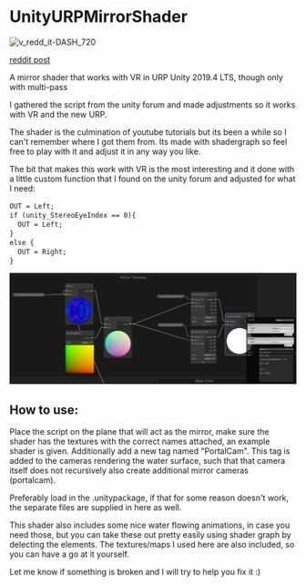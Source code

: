 # UnityURPMirrorShader
![v_redd_it-DASH_720](https://user-images.githubusercontent.com/47422509/116164983-1ee10e80-a6fb-11eb-800c-4708ac504ea2.gif)

[reddit post](https://www.reddit.com/r/Unity3D/comments/gjp2jw/mirror_shader_and_script_for_urp_that_works_for/)

A mirror shader that works with VR in URP Unity 2019.4 LTS, though only with multi-pass

I gathered the script from the unity forum and made adjustments so it works with VR and the new URP.

The shader is the culmination of youtube tutorials but its been a while so I can't remember where I got them from. Its made with shadergraph so feel free to play with it and adjust it in any way you like.

The bit that makes this work with VR is the most interesting and it done with a little custom function that I found on the unity forum and adjusted for what I need:
```
OUT = Left;
if (unity_StereoEyeIndex == 0){
  OUT = Left;
}
else {
  OUT = Right;
}
```
![shadergraphscreenshot](shadergraphscreenshot.png)

## How to use:
Place the script on the plane that will act as the mirror, make sure the shader has the textures with the correct names attached, an example shader is given.
Additionally add a new tag named "PortalCam". This tag is added to the cameras rendering the water surface, such that that camera itself does not recursively also create additional mirror cameras (portalcam).

Preferably load in the .unitypackage, if that for some reason doesn't work, the separate files are supplied in here as well.

This shader also includes some nice water flowing animations, in case you need those, but you can take these out pretty easily using shader graph by delecting the elements.
The textures/maps I used here are also included, so you can have a go at it yourself.

Let me know if something is broken and I will try to help you fix it :)




